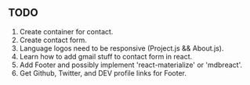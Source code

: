 ## TODO

1. Create container for contact.
2. Create contact form.
3. Language logos need to be responsive (Project.js && About.js).
4. Learn how to add gmail stuff to contact form in react.
5. Add Footer and possibly implement 'react-materialize' or 'mdbreact'.
6. Get Github, Twitter, and DEV profile links for Footer.
